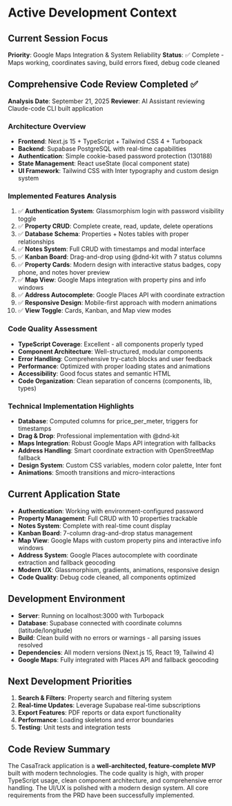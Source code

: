 # Active Development Context

## Current Session Focus
**Priority**: Google Maps Integration & System Reliability
**Status**: ✅ Complete - Maps working, coordinates saving, build errors fixed, debug code cleaned

## Comprehensive Code Review Completed ✅
**Analysis Date**: September 21, 2025
**Reviewer**: AI Assistant reviewing Claude-code CLI built application

### Architecture Overview
- **Frontend**: Next.js 15 + TypeScript + Tailwind CSS 4 + Turbopack
- **Backend**: Supabase PostgreSQL with real-time capabilities
- **Authentication**: Simple cookie-based password protection (130188)
- **State Management**: React useState (local component state)
- **UI Framework**: Tailwind CSS with Inter typography and custom design system

### Implemented Features Analysis
1. ✅ **Authentication System**: Glassmorphism login with password visibility toggle
2. ✅ **Property CRUD**: Complete create, read, update, delete operations
3. ✅ **Database Schema**: Properties + Notes tables with proper relationships
4. ✅ **Notes System**: Full CRUD with timestamps and modal interface
5. ✅ **Kanban Board**: Drag-and-drop using @dnd-kit with 7 status columns
6. ✅ **Property Cards**: Modern design with interactive status badges, copy phone, and notes hover preview
7. ✅ **Map View**: Google Maps integration with property pins and info windows
8. ✅ **Address Autocomplete**: Google Places API with coordinate extraction
9. ✅ **Responsive Design**: Mobile-first approach with modern animations
10. ✅ **View Toggle**: Cards, Kanban, and Map view modes

### Code Quality Assessment
- **TypeScript Coverage**: Excellent - all components properly typed
- **Component Architecture**: Well-structured, modular components
- **Error Handling**: Comprehensive try-catch blocks and user feedback
- **Performance**: Optimized with proper loading states and animations
- **Accessibility**: Good focus states and semantic HTML
- **Code Organization**: Clean separation of concerns (components, lib, types)

### Technical Implementation Highlights
- **Database**: Computed columns for price_per_meter, triggers for timestamps
- **Drag & Drop**: Professional implementation with @dnd-kit
- **Maps Integration**: Robust Google Maps API integration with fallbacks
- **Address Handling**: Smart coordinate extraction with OpenStreetMap fallback
- **Design System**: Custom CSS variables, modern color palette, Inter font
- **Animations**: Smooth transitions and micro-interactions

## Current Application State
- **Authentication**: Working with environment-configured password
- **Property Management**: Full CRUD with 10 properties trackable
- **Notes System**: Complete with real-time count display
- **Kanban Board**: 7-column drag-and-drop status management
- **Map View**: Google Maps with custom property pins and interactive info windows
- **Address System**: Google Places autocomplete with coordinate extraction and fallback geocoding
- **Modern UX**: Glassmorphism, gradients, animations, responsive design
- **Code Quality**: Debug code cleaned, all components optimized

## Development Environment
- **Server**: Running on localhost:3000 with Turbopack
- **Database**: Supabase connected with coordinate columns (latitude/longitude)
- **Build**: Clean build with no errors or warnings - all parsing issues resolved
- **Dependencies**: All modern versions (Next.js 15, React 19, Tailwind 4)
- **Google Maps**: Fully integrated with Places API and fallback geocoding

## Next Development Priorities
1. **Search & Filters**: Property search and filtering system
2. **Real-time Updates**: Leverage Supabase real-time subscriptions
3. **Export Features**: PDF reports or data export functionality
4. **Performance**: Loading skeletons and error boundaries
5. **Testing**: Unit tests and integration tests

## Code Review Summary
The CasaTrack application is a **well-architected, feature-complete MVP** built with modern technologies. The code quality is high, with proper TypeScript usage, clean component architecture, and comprehensive error handling. The UI/UX is polished with a modern design system. All core requirements from the PRD have been successfully implemented.